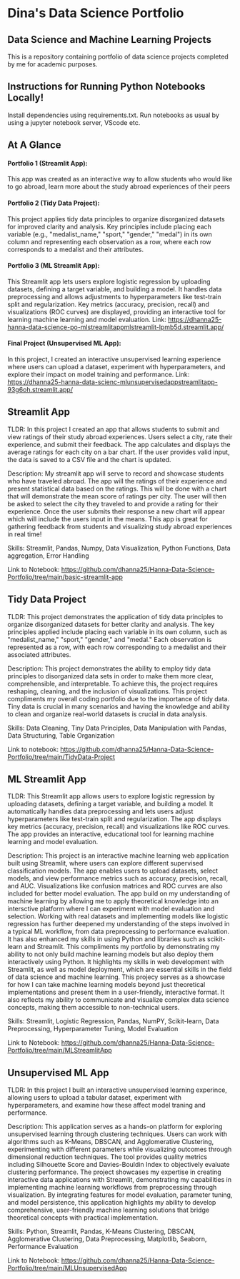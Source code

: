 # Dina's Data Science Portfolio

## Data Science and Machine Learning Projects
This is a repository containing portfolio of data science projects completed by me for academic purposes. 

## Instructions for Running Python Notebooks Locally!
Install dependencies using requirements.txt.
Run notebooks as usual by using a jupyter notebook server, VScode etc.

## At A Glance

#### Portfolio 1 (Streamlit App): 
This app was created as an interactive way to allow students who would like to go abroad, learn more about the study abroad experiences of their peers 

#### Portfolio 2 (Tidy Data Project): 
This project applies tidy data principles to organize disorganized datasets for improved clarity and analysis. Key principles include placing each variable (e.g., "medalist_name," "sport," "gender," "medal") in its own column and representing each observation as a row, where each row corresponds to a medalist and their attributes.

#### Portfolio 3 (ML Streamlit App): 
This Streamlit app lets users explore logistic regression by uploading datasets, defining a target variable, and building a model. It handles data preprocessing and allows adjustments to hyperparameters like test-train split and regularization. Key metrics (accuracy, precision, recall) and visualizations (ROC curves) are displayed, providing an interactive tool for learning machine learning and model evaluation. 
Link: https://dhanna25-hanna-data-science-po-mlstreamlitappmlstreamlit-lpmb5d.streamlit.app/

#### Final Project (Unsupervised ML App): 
In this project, I created an interactive unsupervised learning experience where users can upload a dataset, experiment with hyperparameters, and explore their impact on model training and performance.
Link: https://dhanna25-hanna-data-scienc-mlunsupervisedappstreamlitapp-93g6oh.streamlit.app/

## Streamlit App 
TLDR: In this project I created an app that allows students to submit and view ratings of their study abroad experiences. Users select a city, rate their experience, and submit their feedback. The app calculates and displays the average ratings for each city on a bar chart. If the user provides valid input, the data is saved to a CSV file and the chart is updated. 

Description: My streamlit app will serve to record and showcase students who have traveled abroad. The app will the ratings of their experience and present statistical data based on the ratings. This will be done with a chart that will demonstrate the mean score of ratings per city. The user will then be asked to select the city they traveled to and provide a rating for their experience. Once the user submits their response a new chart will appear which will include the users input in the means. This app is great for gathering feedback from students and visualizing study abroad experiences in real time!

Skills: Streamlit, Pandas, Numpy, Data Visualization, Python Functions, Data aggregation, Error Handling

Link to Notebook: https://github.com/dhanna25/Hanna-Data-Science-Portfolio/tree/main/basic-streamlit-app

## Tidy Data Project 
TLDR: This project demonstrates the application of tidy data principles to organize disorganized datasets for better clarity and analysis. The key principles applied include placing each variable in its own column, such as "medalist_name," "sport," "gender," and "medal." Each observation is represented as a row, with each row corresponding to a medalist and their associated attributes.

Description: This project demonstrates the ability to employ tidy data principles to disorganized data sets in order to make them more clear, comprehensible, and interpretable. To achieve this, the project requires reshaping, cleaning, and the inclusion of visualizations. This project compliments my overall coding portfolio due to the importance of tidy data. Tiny data is crucial in many scenarios and having the knowledge and ability to clean and organize real-world datasets is crucial in data analysis.

Skills: Data Cleaning, Tiny Data Principles, Data Manipulation with Pandas, Data Structuring, Table Organization

Link to notebook: https://github.com/dhanna25/Hanna-Data-Science-Portfolio/tree/main/TidyData-Project

## ML Streamlit App 
TLDR: This Streamlit app allows users to explore logistic regression by uploading datasets, defining a target variable, and building a model. It automatically handles data preprocessing and lets users adjust hyperparameters like test-train split and regularization. The app displays key metrics (accuracy, precision, recall) and visualizations like ROC curves. The app provides an interactive, educational tool for learning machine learning and model evaluation.

Description: This project is an interactive machine learning web application built using Streamlit, where users can explore different supervised classification models. The app enables users to upload datasets, select models, and view performance metrics such as accuracy, precision, recall, and AUC. Visualizations like confusion matrices and ROC curves are also included for better model evaluation. The app build on my understanding of machine learning by allowing me to apply theoretical knowledge into an intersctive platform where I can experiment with model evaluation and selection. Working with real datasets and implementing models like logistic regression has further deepened my understanding of the steps involved in a typical ML workflow, from data preprocessing to performance evaluation. It has also enhanced my skills in using Python and libraries such as scikit-learn and Streamlit. This compliments my portfolio by demonstrating my ability to not only build machine learning models but also deploy them interactively using Python. It highlights my skills in web development with Streamlit, as well as model deployment, which are essential skills in the field of data science and machine learning. This projecy serves as a showcase for how I can take machine learning models beyond just theoretical implementations and present them in a user-friendly, interactive format. It also reflects my ability to communicate and visualize complex data science concepts, making them accessible to non-technical users.

Skills: Streamlit, Logistic Regression, Pandas, NumPY, Scikit-learn, Data Preprocessing, Hyperparameter Tuning, Model Evaluation

Link to Notebook: https://github.com/dhanna25/Hanna-Data-Science-Portfolio/tree/main/MLStreamlitApp

## Unsupervised ML App
TLDR: In this project I built an interactive unsupervised learning experince, allowing users to upload a tabular dataset, experiment with hyperparameters, and examine how these affect model traning and performance. 

Description: This application serves as a hands-on platform for exploring unsupervised learning through clustering techniques. Users can work with algorithms such as K-Means, DBSCAN, and Agglomerative Clustering, experimenting with different parameters while visualizing outcomes through dimensional reduction techniques. The tool provides quality metrics including Silhouette Score and Davies-Bouldin Index to objectively evaluate clustering performance.
The project showcases my expertise in creating interactive data applications with Streamlit, demonstrating my capabilities in implementing machine learning workflows from preprocessing through visualization. By integrating features for model evaluation, parameter tuning, and model persistence, this application highlights my ability to develop comprehensive, user-friendly machine learning solutions that bridge theoretical concepts with practical implementation.

Skills: Python, Streamlit, Pandas, K-Means Clustering, DBSCAN, Agglomerative Clustering, Data Preprocessing, Matplotlib, Seaborn, Performance Evaluation

Link to Notebook: https://github.com/dhanna25/Hanna-Data-Science-Portfolio/tree/main/MLUnsupervisedApp


